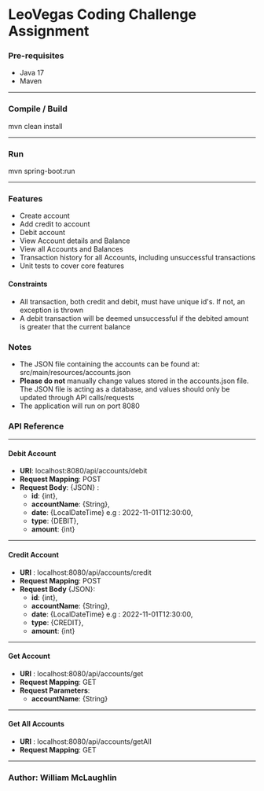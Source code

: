 # LeoVegas Coding Challenge Assignment

### Pre-requisites

* Java 17
* Maven

---

### Compile / Build

mvn clean install

---

### Run

mvn spring-boot:run

---

### Features

* Create account
* Add credit to account
* Debit account
* View Account details and Balance
* View all Accounts and Balances
* Transaction history for all Accounts, including unsuccessful transactions
* Unit tests to cover core features

#### Constraints

* All transaction, both credit and debit, must have unique id's. If not, an exception is thrown
* A debit transaction will be deemed unsuccessful if the debited amount is greater that the current balance

### Notes

* The JSON file containing the accounts can be found at: src/main/resources/accounts.json
* **Please do not** manually change values stored in the accounts.json file. The JSON file is acting as a database, and
  values should only be updated through API calls/requests
* The application will run on port 8080

### API Reference

---

#### Debit Account

* **URI**: localhost:8080/api/accounts/debit
* **Request Mapping**: POST
* **Request Body**: {JSON} :
    * **id**: {int},
    * **accountName**: {String},
    * **date**: {LocalDateTime} e.g : 2022-11-01T12:30:00,
    * **type**: {DEBIT},
    * **amount**: {int}

---

#### Credit Account

* **URI** : localhost:8080/api/accounts/credit
* **Request Mapping**: POST
* **Request Body** {JSON}:
    * **id**: {int},
    * **accountName**: {String},
    * **date**: {LocalDateTime} e.g : 2022-11-01T12:30:00,
    * **type**: {CREDIT},
    * **amount**: {int}

---

#### Get Account

* **URI** : localhost:8080/api/accounts/get
* **Request Mapping**: GET
* **Request Parameters**:
    * **accountName**: {String}

---

#### Get All Accounts

* **URI** : localhost:8080/api/accounts/getAll
* **Request Mapping**: GET

---

### Author: William McLaughlin